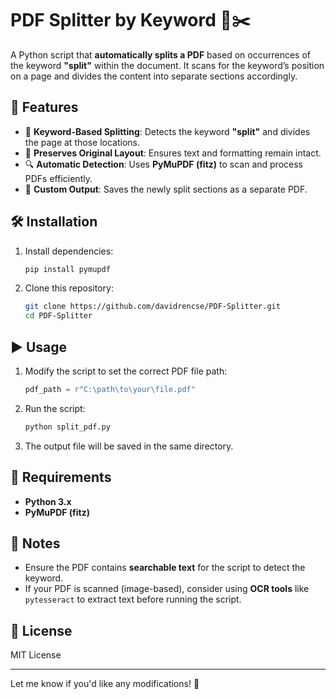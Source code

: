 # PDF Splitter by Keyword 📄✂️

A Python script that **automatically splits a PDF** based on occurrences of the keyword **"split"** within the document. It scans for the keyword’s position on a page and divides the content into separate sections accordingly.

## 🚀 Features
- 📌 **Keyword-Based Splitting**: Detects the keyword **"split"** and divides the page at those locations.  
- 📄 **Preserves Original Layout**: Ensures text and formatting remain intact.  
- 🔍 **Automatic Detection**: Uses **PyMuPDF (fitz)** to scan and process PDFs efficiently.  
- 💾 **Custom Output**: Saves the newly split sections as a separate PDF.  

## 🛠️ Installation
1. Install dependencies:
   ```bash
   pip install pymupdf
   ```
2. Clone this repository:
   ```bash
   git clone https://github.com/davidrencse/PDF-Splitter.git
   cd PDF-Splitter
   ```

## ▶️ Usage
1. Modify the script to set the correct PDF file path:
   ```python
   pdf_path = r"C:\path\to\your\file.pdf"
   ```
2. Run the script:
   ```bash
   python split_pdf.py
   ```
3. The output file will be saved in the same directory.

## 📜 Requirements
- **Python 3.x**
- **PyMuPDF (fitz)**

## 📌 Notes
- Ensure the PDF contains **searchable text** for the script to detect the keyword.  
- If your PDF is scanned (image-based), consider using **OCR tools** like `pytesseract` to extract text before running the script.

## 📜 License
MIT License  

---

Let me know if you'd like any modifications! 🚀
